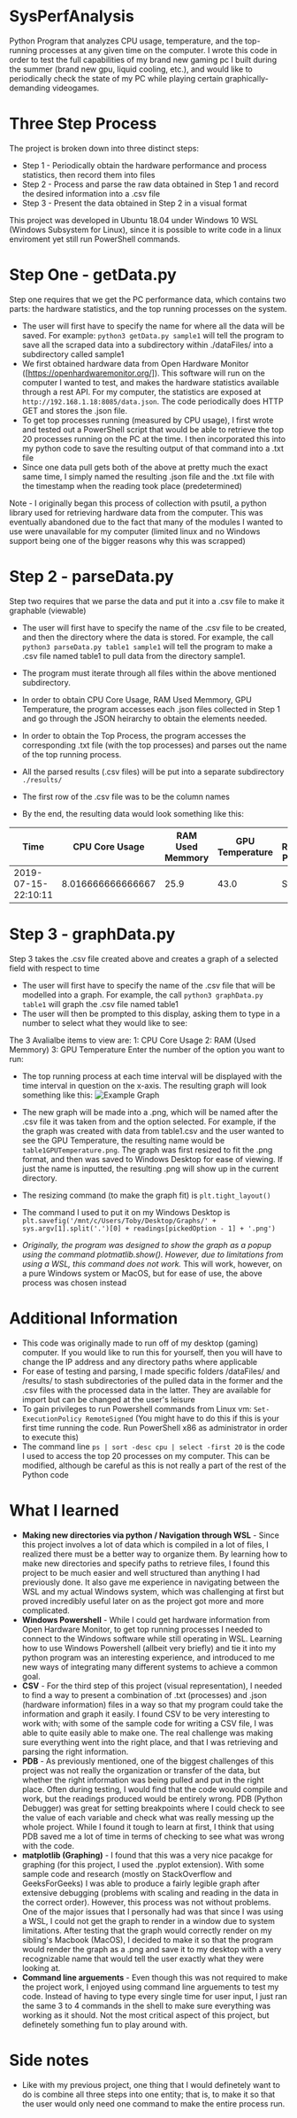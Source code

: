 # SysPerfAnalysis
Python Program that analyzes CPU usage, temperature, and the top-running processes at any given time on the computer. I wrote this code in order to test the full capabilities of my brand new gaming pc I built during the summer (brand new gpu, liquid cooling, etc.), and would like to periodically check the state of my PC while playing certain graphically-demanding videogames.

# Three Step Process
The project is broken down into three distinct steps:
* Step 1 - Periodically obtain the hardware performance and process statistics, then record them into files
* Step 2 - Process and parse the raw data obtained in Step 1 and record the desired information into a .csv file
* Step 3 - Present the data obtained in Step 2 in a visual format

This project was developed in Ubuntu 18.04 under Windows 10 WSL (Windows Subsystem for Linux), since it is possible to write code in a linux enviroment yet still run PowerShell commands.

# Step One - getData.py 
Step one requires that we get the PC performance data, which contains two parts: the hardware statistics, and the top running processes on the system.
* The user will first have to specify the name for where all the data will be saved. For example: `python3 getData.py sample1` will tell the program to save all the scraped data into a subdirectory within ./dataFiles/ into a subdirectory called sample1
* We first obtained hardware data from Open Hardware Monitor ([https://openhardwaremonitor.org/]). This software will run on the computer I wanted to test, and makes the hardware statistics available through a rest API. For my computer, the statistics are exposed at `http://192.168.1.18:8085/data.json`. The code periodically does HTTP GET and stores the .json file.
* To get top processes running (measured by CPU usage), I first wrote and tested out a PowerShell script that would be able to retrieve the top 20 processes running on the PC at the time. I then incorporated this into my python code to save the resulting output of that command into a .txt file
* Since one data pull gets both of the above at pretty much the exact same time, I simply named the resulting .json file and the .txt file with the timestamp when the reading took place (predetermined)

Note - I originally began this process of collection with psutil, a python library used for retrieving hardware data from the computer. This was eventually abandoned due to the fact that many of the modules I wanted to use were unavailable for my computer (limited linux and no Windows support being one of the bigger reasons why this was scrapped)

# Step 2 - parseData.py
Step two requires that we parse the data and put it into a .csv file to make it graphable (viewable)
* The user will first have to specify the name of the .csv file to be created, and then the directory where the data is stored. For example, the call `python3 parseData.py table1 sample1` will tell the program to make a .csv file named table1 to pull data from the directory sample1.

* The program must iterate through all files within the above mentioned subdirectory. 
* In order to obtain CPU Core Usage, RAM Used Memmory, GPU Temperature, the program accesses each .json files collected in Step 1 and go through the JSON heirarchy to obtain the elements needed.
* In order to obtain the Top Process, the program accesses the corresponding .txt file (with the top processes) and parses out the name of the top running process.
* All the parsed results (.csv files) will be put into a separate subdirectory `./results/`
* The first row of the .csv file was to be the column names

* By the end, the resulting data would look something like this:

Time|CPU Core Usage|RAM Used Memmory|GPU Temperature|Top Running Process
|---|---|---|---|---|
2019-07-15-22:10:11|8.016666666666667|25.9|43.0|Steam

# Step 3 - graphData.py
Step 3 takes the .csv file created above and creates a graph of a selected field with respect to time
* The user will first have to specify the name of the .csv file that will be modelled into a graph. For example, the call `python3 graphData.py table1` will graph the .csv file named table1
* The user will then be prompted to this display, asking them to type in a number to select what they would like to see:

The 3 Avalialbe items to view are:
 1: CPU Core Usage
 2: RAM (Used Memmory)
 3: GPU Temperature
Enter the number of the option you want to run:

* The top running process at each time interval will be displayed with the time interval in question on the x-axis. The resulting graph will look something like this:
![Example Graph](exampleGraph.png)
 
* The new graph will be made into a .png, which will be named after the .csv file it was taken from and the option selected. For example, if the the graph was created with data from table1.csv and the user wanted to see the GPU Temperature, the resulting name would be `table1GPUTemperature.png`. The graph was first resized to fit the .png format, and then was saved to Windows Desktop for ease of viewing. If just the name is inputted, the resulting .png will show up in the current directory. 

* The resizing command (to make the graph fit) is `plt.tight_layout()`
* The command I used to put it on my Windows Desktop is `plt.savefig('/mnt/c/Users/Toby/Desktop/Graphs/' + sys.argv[1].split('.')[0] + readings[pickedOption - 1] + '.png')`

* _Originally, the program was designed to show the graph as a popup using the command plotmatlib.show(). However, due to limitations from using a WSL, this command does not work._ This will work, however, on a pure Windows system or MacOS, but for ease of use, the above process was chosen instead


# Additional Information
* This code was originally made to run off of my desktop (gaming) computer. If you would like to run this for yourself, then you will have to change the IP address and any directory paths where applicable
* For ease of testing and parsing, I made specific folders /dataFiles/ and /results/ to stash subdirectories of the pulled data in the former and the .csv files with the processed data in the latter. They are available for import but can be changed at the user's leisure
* To gain privileges to run Powershell commands from Linux vm: `Set-ExecutionPolicy RemoteSigned` (You might have to do this if this is your first time running the code. Run PowerShell x86 as administrator in order to execute this)
* The command line `ps | sort -desc cpu | select -first 20` is the code I used to access the top 20 processes on my computer. This can be modified, although be careful as this is not really a part of the rest of the Python code

# What I learned 
* __Making new directories via python / Navigation through WSL__ - Since this project involves a lot of data which is compiled in a lot of files, I realized there must be a better way to organize them. By learning how to make new directories and specify paths to retrieve files, I found this project to be much easier and well structured than anything I had previously done. It also gave me experience in navigating between the WSL and my actual Windows system, which was challenging at first but proved incredibly useful later on as the project got more and more complicated.
* __Windows Powershell__ - While I could get hardware information from Open Hardware Monitor, to get top running processes I needed to connect to the Windows software while still operating in WSL. Learning how to use Windows Powershell (allbeit very briefly) and tie it into my python program was an interesting experience, and introduced to me new ways of integrating many different systems to achieve a common goal.
* __CSV__ - For the third step of this project (visual representation), I needed to find a way to present a combination of .txt (processes) and .json (hardware information) files in a way so that my program could take the information and graph it easily. I found CSV to be very interesting to work with; with some of the sample code for writing a CSV file, I was able to quite easily able to make one. The real challenge was making sure everything went into the right place, and that I was retrieving and parsing the right information. 
* __PDB__ - As previously mentioned, one of the biggest challenges of this project was not really the organization or transfer of the data, but whether the right information was being pulled and put in the right place. Often during testing, I would find that the code would compile and work, but the readings produced would be entirely wrong. PDB (Python Debugger) was great for setting breakpoints where I could check to see the value of each variable and check what was really messing up the whole project. While I found it tough to learn at first, I think that using PDB saved me a lot of time in terms of checking to see what was wrong with the code.
* __matplotlib (Graphing)__ - I found that this was a very nice pacakge for graphing (for this project, I used the .pyplot extension). With some sample code and research (mostly on StackOverflow and GeeksForGeeks) I was able to produce a fairly legible graph after extensive debugging (problems with scaling and reading in the data in the correct order). However, this process was not without problems. One of the major issues that I personally had was that since I was using a WSL, I could not get the graph to render in a window due to system limitations. After testing that the graph would correctly render on my sibling's Macbook (MacOS), I decided to make it so that the program would render the graph as a .png and save it to my desktop with a very recognizable name that would tell the user exactly what they were looking at. 
* __Command line arguements__ - Even though this was not required to make the project work, I enjoyed using command line arguements to test my code. Instead of having to type every single time for user input, I just ran the same 3 to 4 commands in the shell to make sure everything was working as it should. Not the most critical aspect of this project, but definetely something fun to play around with. 

# Side notes
* Like with my previous project, one thing that I would definetely want to do is combine all three steps into one entity; that is, to make it so that the user would only need one command to make the entire process run. 





